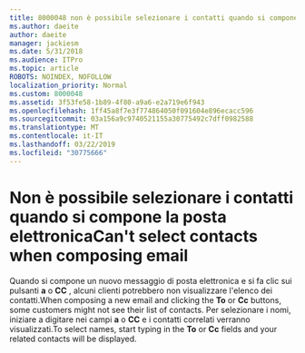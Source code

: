 ```yaml
---
title: 8000048 non è possibile selezionare i contatti quando si compone la posta elettronica in Outlook.com
ms.author: daeite
author: daeite
manager: jackiesm
ms.date: 5/31/2018
ms.audience: ITPro
ms.topic: article
ROBOTS: NOINDEX, NOFOLLOW
localization_priority: Normal
ms.custom: 8000048
ms.assetid: 3f53fe58-1b89-4f80-a9a6-e2a719e6f943
ms.openlocfilehash: 1ff45a8f7e3f774864050f091604e896ecacc596
ms.sourcegitcommit: 03a156a9c9740521155a30775492c7dff0982588
ms.translationtype: MT
ms.contentlocale: it-IT
ms.lasthandoff: 03/22/2019
ms.locfileid: "30775666"
---
```

# <a name="cant-select-contacts-when-composing-email"></a><span data-ttu-id="c0ac0-102">Non è possibile selezionare i contatti quando si compone la posta elettronica</span><span class="sxs-lookup"><span data-stu-id="c0ac0-102">Can't select contacts when composing email</span></span>

<span data-ttu-id="c0ac0-103">Quando si compone un nuovo messaggio di posta elettronica e si fa clic sui pulsanti **a** o **CC** , alcuni clienti potrebbero non visualizzare l'elenco dei contatti.</span><span class="sxs-lookup"><span data-stu-id="c0ac0-103">When composing a new email and clicking the **To** or **Cc** buttons, some customers might not see their list of contacts.</span></span> <span data-ttu-id="c0ac0-104">Per selezionare i nomi, iniziare a digitare nei campi **a** o **CC** e i contatti correlati verranno visualizzati.</span><span class="sxs-lookup"><span data-stu-id="c0ac0-104">To select names, start typing in the **To** or **Cc** fields and your related contacts will be displayed.</span></span> 
  


